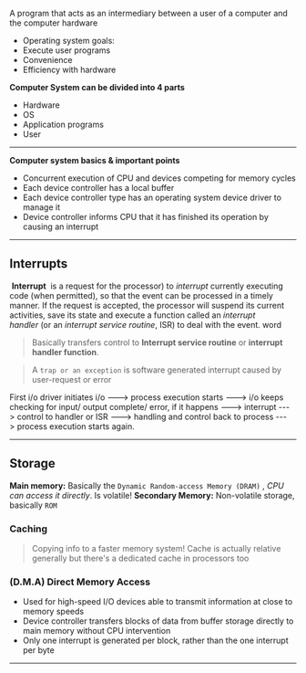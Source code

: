 A program that acts as an intermediary between a user of a computer and the computer hardware
- Operating system goals:
- Execute user programs 
- Convenience 
- Efficiency with hardware 

**Computer System can be divided into 4 parts**
- Hardware
- OS
- Application programs
- User
---
**Computer system basics & important points**

- Concurrent execution of CPU and devices competing for memory cycles
- Each device controller has a local buffer 
- Each device controller type has an operating system device driver to manage it
- Device controller informs CPU that it has finished its operation by causing an interrupt
---
## Interrupts
 
 **Interrupt**  is a request for the processor) to _interrupt_ currently executing code (when permitted), so that the event can be processed in a timely manner. If the request is accepted, the processor will suspend its current activities, save its state and execute a function called an _interrupt handler_ (or an _interrupt service routine_, ISR) to deal with the event.
 word
 > Basically transfers control to **Interrupt service routine** or **interrupt handler function**.

> A `trap or an exception` is software generated interrupt caused by user-request or error

First i/o driver initiates i/o ---> process execution starts ---> i/o keeps checking for input/ output complete/ error, if it happens ---> interrupt ---> control to handler or ISR ---> handling and control back to process ---> process execution starts again.

---
##  Storage
**Main memory:**  Basically the `Dynamic Random-access Memory (DRAM)` , *CPU can access it directly*. Is volatile!
**Secondary Memory:** Non-volatile storage, basically `ROM`
### Caching
> Copying info to a faster memory system! Cache is actually relative generally but there's a dedicated cache in processors too
### (D.M.A) Direct Memory Access
- Used for high-speed I/O devices able to transmit information at close to memory speeds 
- Device controller transfers blocks of data from buffer storage directly to main memory without CPU intervention
- Only one interrupt is generated per block, rather than the one interrupt per byte
---













